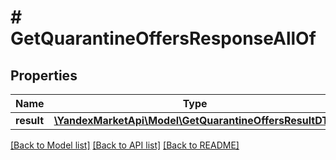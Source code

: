 # # GetQuarantineOffersResponseAllOf

## Properties

Name | Type | Description | Notes
------------ | ------------- | ------------- | -------------
**result** | [**\YandexMarketApi\Model\GetQuarantineOffersResultDTO**](GetQuarantineOffersResultDTO.md) |  | [optional]

[[Back to Model list]](../../README.md#models) [[Back to API list]](../../README.md#endpoints) [[Back to README]](../../README.md)
